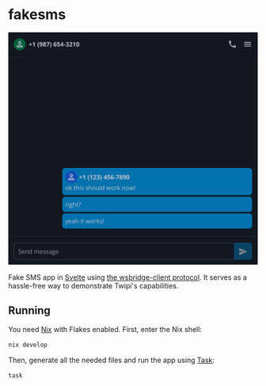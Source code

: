 # fakesms

<div align="center">
  <img src=".github/screenshot01.png" alt="Screenshot of the app" />
</div>

Fake SMS app in [Svelte][svelte] using [the wsbridge-client protocol][wsbridge].
It serves as a hassle-free way to demonstrate Twipi's capabilities.

## Running

You need [Nix][nix] with Flakes enabled. First, enter the Nix shell:

```sh
nix develop
```

Then, generate all the needed files and run the app using [Task][task]:

```sh
task
```

[wsbridge]: https://github.com/twipi/twipi/blob/main/proto/wsbridge.proto
[svelte]: https://svelte.dev/
[nix]: https://nixos.org/
[task]: https://taskfile.dev/
